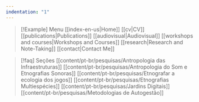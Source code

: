 ```yaml
---
indentation: "1"
---
```

> [!Example] Menu
> [[index-en-us|Home]]   [[cv|CV]]    [[publications|Publications]]   [[audiovisual|Audiovisual]]    [[workshops and courses|Workshops and Courses]] 
> [[research|Research and Note-Taking]] [[contact|Contact Me]]




>[!faq] Seções
[[content/pt-br/pesquisas/Antropologia das Infraestruturas]] 
[[content/pt-br/pesquisas/Antropologia do Som e Etnografias Sonoras]] 
[[content/pt-br/pesquisas/Etnografar a ecologia dos jogos]] 
[[content/pt-br/pesquisas/Etnografias Multiespécies]]
[[content/pt-br/pesquisas/Jardins Digitais]]
[[content/pt-br/pesquisas/Metodologias de Autogestão]]



